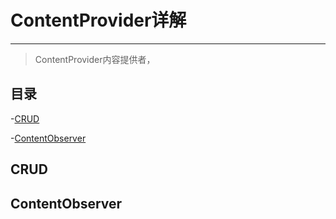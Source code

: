 # ContentProvider详解

---

> ContentProvider内容提供者，


## 目录

-[CRUD](#CRUD)

-[ContentObserver](#ContentObserver)

## CRUD

## ContentObserver